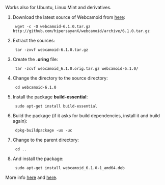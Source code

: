 Works also for Ubuntu, Linux Mint and derivatives.

1. Download the latest source of Webcamoid from [here](https://github.com/hipersayanX/webcamoid/releases):

        wget -c -O webcamoid-6.1.0.tar.gz http://github.com/hipersayanX/webcamoid/archive/6.1.0.tar.gz

2. Extract the sources:

        tar -zxvf webcamoid-6.1.0.tar.gz

3. Create the **.oring** file:

        tar -zcvf webcamoid_6.1.0.orig.tar.gz webcamoid-6.1.0/

4. Change the directory to the source directory:

        cd webcamoid-6.1.0

5. Install the package **build-essential**:

        sudo apt-get install build-essential

6. Build the package (if it asks for build dependencies, install it and build again):

        dpkg-buildpackage -us -uc

7. Change to the parent directory:

        cd ..

8. And install the package:

        sudo apt-get install webcamoid_6.1.0-1_amd64.deb

More info [here](https://www.debian.org/doc/manuals/maint-guide/first.en.html#non-native-dh-make) and [here](https://www.debian.org/doc/manuals/maint-guide/build.en.html#completebuild).
